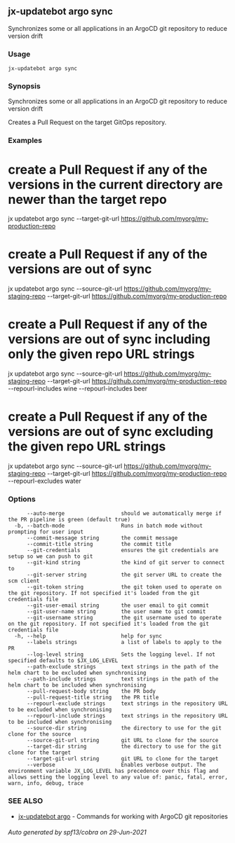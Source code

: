 ## jx-updatebot argo sync

Synchronizes some or all applications in an ArgoCD git repository to reduce version drift

### Usage

```
jx-updatebot argo sync
```

### Synopsis

Synchronizes some or all applications in an ArgoCD git repository to reduce version drift 

Creates a Pull Request on the target GitOps repository.

### Examples

  # create a Pull Request if any of the versions in the current directory are newer than the target repo
  jx updatebot argo sync --target-git-url https://github.com/myorg/my-production-repo
  
  # create a Pull Request if any of the versions are out of sync
  jx updatebot argo sync --source-git-url https://github.com/myorg/my-staging-repo --target-git-url https://github.com/myorg/my-production-repo
  
  # create a Pull Request if any of the versions are out of sync including only the given repo URL strings
  jx updatebot argo sync --source-git-url https://github.com/myorg/my-staging-repo --target-git-url https://github.com/myorg/my-production-repo --repourl-includes wine  --repourl-includes beer
  
  # create a Pull Request if any of the versions are out of sync excluding the given repo URL strings
  jx updatebot argo sync --source-git-url https://github.com/myorg/my-staging-repo --target-git-url https://github.com/myorg/my-production-repo --repourl-excludes water

### Options

```
      --auto-merge                  should we automatically merge if the PR pipeline is green (default true)
  -b, --batch-mode                  Runs in batch mode without prompting for user input
      --commit-message string       the commit message
      --commit-title string         the commit title
      --git-credentials             ensures the git credentials are setup so we can push to git
      --git-kind string             the kind of git server to connect to
      --git-server string           the git server URL to create the scm client
      --git-token string            the git token used to operate on the git repository. If not specified it's loaded from the git credentials file
      --git-user-email string       the user email to git commit
      --git-user-name string        the user name to git commit
      --git-username string         the git username used to operate on the git repository. If not specified it's loaded from the git credentials file
  -h, --help                        help for sync
      --labels strings              a list of labels to apply to the PR
      --log-level string            Sets the logging level. If not specified defaults to $JX_LOG_LEVEL
      --path-exclude strings        text strings in the path of the helm chart to be excluded when synchronising
      --path-include strings        text strings in the path of the helm chart to be included when synchronising
      --pull-request-body string    the PR body
      --pull-request-title string   the PR title
      --repourl-exclude strings     text strings in the repository URL to be excluded when synchronising
      --repourl-include strings     text strings in the repository URL to be included when synchronising
      --source-dir string           the directory to use for the git clone for the source
      --source-git-url string       git URL to clone for the source
      --target-dir string           the directory to use for the git clone for the target
      --target-git-url string       git URL to clone for the target
      --verbose                     Enables verbose output. The environment variable JX_LOG_LEVEL has precedence over this flag and allows setting the logging level to any value of: panic, fatal, error, warn, info, debug, trace
```

### SEE ALSO

* [jx-updatebot argo](jx-updatebot_argo.md)	 - Commands for working with ArgoCD git repositories

###### Auto generated by spf13/cobra on 29-Jun-2021
